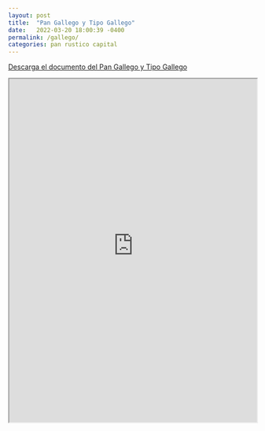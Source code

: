 ```yaml
---
layout: post
title:  "Pan Gallego y Tipo Gallego"
date:   2022-03-20 18:00:39 -0400
permalink: /gallego/
categories: pan rustico capital
---
```


<a href="https://panesvenezolanos.github.io/assets/pdf/Pan-Tipo-Gallego.pdf">Descarga el documento del Pan Gallego y Tipo Gallego
</a>
<iframe src="https://panesvenezolanos.github.io/assets/pdf/Pan-Tipo-Gallego.pdf" width="100%" height="700px">
